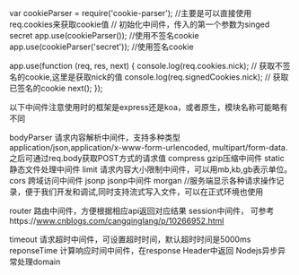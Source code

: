 var cookieParser = require('cookie-parser'); //主要是可以直接使用req.cookies来获取cookie值
// 初始化中间件，传入的第一个参数为singed secret
app.use(cookieParser()); //使用不签名cookie
app.use(cookieParser('secret')); //使用签名cookie

app.use(function (req, res, next) {
  console.log(req.cookies.nick); // 获取不签名的cookie,这里是获取nick的值
  console.log(req.signedCookies.nick); // 获取已签名的cookie
  next();
});

以下中间件注意使用时的框架是express还是koa，或者原生，模块名称可能略有不同

bodyParser 请求内容解析中间件，支持多种类型application/json,application/x-www-form-urlencoded, multipart/form-data.
之后可通过req.body获取POST方式的请求值
compress  gzip压缩中间件
static   静态文件处理中间件
limit  请求内容大小限制中间件，可以用mb,kb,gb表示单位。
cors  跨域访问中间件
jsonp jsonp中间件
morgan //服务端显示各种请求操作记录，便于我们开发和调试,同时支持流式写入文件，可以在正式环境也使用

router  路由中间件，方便根据相应api返回对应结果
session中间件， 可参考https://www.cnblogs.com/cangqinglang/p/10266952.html


timeout 请求超时中间件，可设置超时时间，默认超时时间是5000ms
reponseTime  计算响应时间中间件，在response Header中返回
Nodejs异步异常处理domain